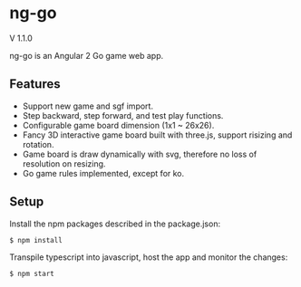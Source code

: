 # ng-go

V 1.1.0

ng-go is an Angular 2 Go game web app.

## Features

* Support new game and sgf import. 
* Step backward, step forward, and test play functions.
* Configurable game board dimension (1x1 ~ 26x26).
* Fancy 3D interactive game board built with three.js, support risizing and rotation.
* Game board is draw dynamically with svg, therefore no loss of resolution on resizing. 
* Go game rules implemented, except for ko. 

## Setup

Install the npm packages described in the package.json:

```bash
$ npm install
```
Transpile typescript into javascript, host the app and monitor the changes: 

```bash
$ npm start
```
